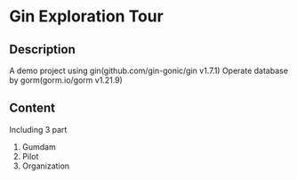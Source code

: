 # Gin Exploration Tour

## Description
A demo project using gin(github.com/gin-gonic/gin v1.7.1)
Operate database by gorm(gorm.io/gorm v1.21.9)

## Content
Including 3 part
1. Gumdam
2. Pilot
3. Organization
